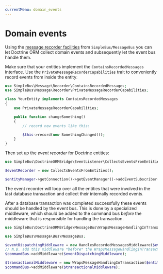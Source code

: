```yaml
---
currentMenu: domain_events
---
```


# Domain events

Using the [message recorder facilities](http://simplebus.github.io/MessageBus/doc/message_recorder.html) from
`SimpleBus/MessageBus` you can let Doctrine ORM collect domain events and subsequently let the event bus handle them.

Make sure that your entities implement the `ContainsRecordedMessages` interface. Use the
`PrivateMessageRecorderCapabilities` trait to conveniently record events from inside the entity:

```php
use SimpleBus\Message\Recorder\ContainsRecordedMessages;
use SimpleBus\Message\Recorder\PrivateMessageRecorderCapabilities;

class YourEntity implements ContainsRecordedMessages
{
    use PrivateMessageRecorderCapabilities;

    public function changeSomething()
    {
        // record new events like this:

        $this->record(new SomethingChanged());
    }
}
```

Then set up the *event recorder* for Doctrine entities:

```php
use SimpleBus\DoctrineORMBridge\EventListener\CollectsEventsFromEntities;

$eventRecorder = new CollectsEventsFromEntities();

$entityManager->getConnection()->getEventManager()->addEventSubscriber($eventRecorder);
```

The event recorder will loop over all the entities that were involved in the last database transaction and collect their
internally recorded events.

After a database transaction was completed successfully these events should be handled by the event bus. This is done by
a specialized middleware, which should be added to the command bus *before* the middleware that is responsible for
handling the transaction.

```php
use SimpleBus\DoctrineORMBridge\MessageBus\WrapsMessageHandlingInTransaction;

use SimpleBus\Message\Bus\MessageBus;

$eventDispatchingMiddleware = new HandlesRecordedMessagesMiddleware($eventProvider, $eventBus);
// N.B. add this middleware *before* the WrapsMessageHandlingInTransaction middleware
$commandBus->addMiddleware($eventDispatchingMiddleware);

$transactionalMiddleware = new WrapsMessageHandlingInTransaction($entityManager);
$commandBus->addMiddleware($transactionalMiddleware);
```
